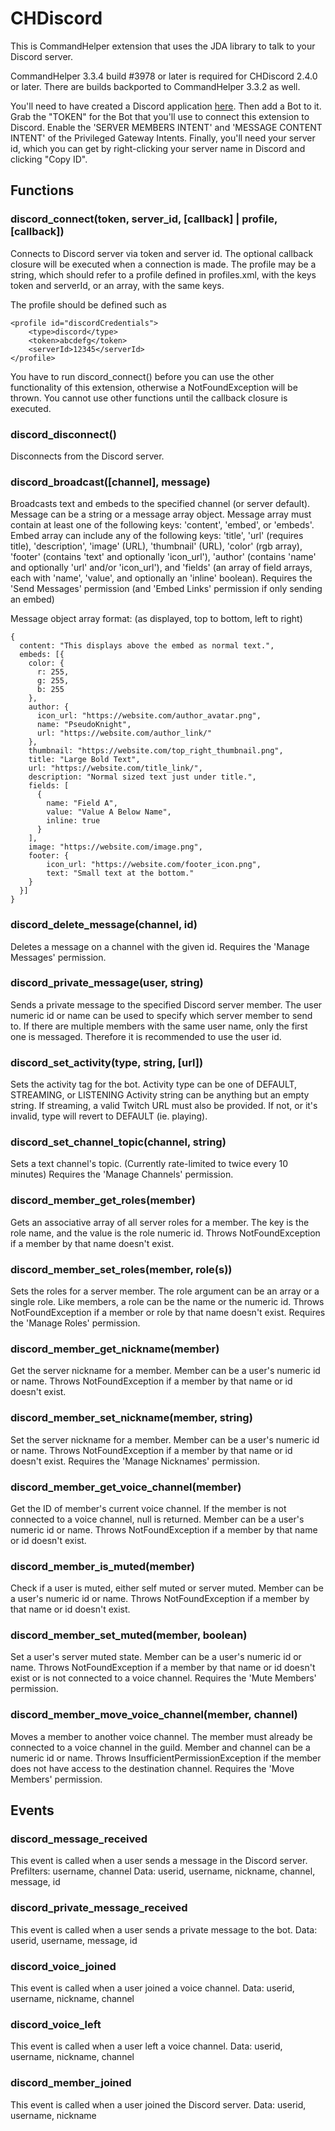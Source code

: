 # CHDiscord

This is CommandHelper extension that uses the JDA library to talk to your Discord server.

CommandHelper 3.3.4 build #3978 or later is required for CHDiscord 2.4.0 or later. There are builds backported to
CommandHelper 3.3.2 as well.

You'll need to have created a Discord application [here](https://discordapp.com/developers/applications/me).
Then add a Bot to it. Grab the "TOKEN" for the Bot that you'll use to connect this extension to Discord.
Enable the 'SERVER MEMBERS INTENT' and 'MESSAGE CONTENT INTENT' of the Privileged Gateway Intents.
Finally, you'll need your server id, which you can get by right-clicking your server name in Discord and clicking "Copy ID".

## Functions

### discord_connect(token, server_id, [callback] | profile, [callback])
Connects to Discord server via token and server id.
The optional callback closure will be executed when a connection is made.
The profile may be a string, which should refer to a profile defined in profiles.xml,
with the keys token and serverId, or an array, with the same keys.

The profile should be defined such as

    <profile id="discordCredentials">
        <type>discord</type>
        <token>abcdefg</token>
        <serverId>12345</serverId>
    </profile>

You have to run discord_connect() before you can use the other functionality of this extension, otherwise a
NotFoundException will be thrown. You cannot use other functions until the callback closure is executed.

### discord_disconnect()
Disconnects from the Discord server.

### discord_broadcast([channel], message)
Broadcasts text and embeds to the specified channel (or server default).
Message can be a string or a message array object.
Message array must contain at least one of the following keys: 'content', 'embed', or 'embeds'.
Embed array can include any of the following keys: 'title', 'url' (requires title), 'description',
'image' (URL), 'thumbnail' (URL), 'color' (rgb array), 'footer' (contains 'text' and optionally 'icon_url'),
'author' (contains 'name' and optionally 'url' and/or 'icon_url'), and 'fields'
(an array of field arrays, each with 'name', 'value', and optionally an 'inline' boolean).
Requires the 'Send Messages' permission (and 'Embed Links' permission if only sending an embed)

Message object array format: (as displayed, top to bottom, left to right)
```
{
  content: "This displays above the embed as normal text.",
  embeds: [{
    color: {
      r: 255,
      g: 255,
      b: 255
    },
    author: {
      icon_url: "https://website.com/author_avatar.png",
      name: "PseudoKnight",
      url: "https://website.com/author_link/"
    },
    thumbnail: "https://website.com/top_right_thumbnail.png",
    title: "Large Bold Text",
    url: "https://website.com/title_link/",
    description: "Normal sized text just under title.",
    fields: [
      {
        name: "Field A",
        value: "Value A Below Name",
        inline: true
      }
    ],
    image: "https://website.com/image.png",
    footer: {
        icon_url: "https://website.com/footer_icon.png",
        text: "Small text at the bottom."
    }
  }]
}
```

### discord_delete_message(channel, id)
Deletes a message on a channel with the given id.
Requires the 'Manage Messages' permission.

### discord_private_message(user, string)
Sends a private message to the specified Discord server member.
The user numeric id or name can be used to specify which server member to send to.
If there are multiple members with the same user name, only the first one is messaged.
Therefore it is recommended to use the user id.

### discord_set_activity(type, string, [url])
Sets the activity tag for the bot.
Activity type can be one of DEFAULT, STREAMING, or LISTENING
Activity string can be anything but an empty string.
If streaming, a valid Twitch URL must also be provided.
If not, or it's invalid, type will revert to DEFAULT (ie. playing).

### discord_set_channel_topic(channel, string)
Sets a text channel's topic. (Currently rate-limited to twice every 10 minutes)
Requires the 'Manage Channels' permission.

### discord_member_get_roles(member)
Gets an associative array of all server roles for a member.
The key is the role name, and the value is the role numeric id.
Throws NotFoundException if a member by that name doesn't exist.

### discord_member_set_roles(member, role(s))
Sets the roles for a server member.
The role argument can be an array or a single role.
Like members, a role can be the name or the numeric id.
Throws NotFoundException if a member or role by that name doesn't exist.
Requires the 'Manage Roles' permission.

### discord_member_get_nickname(member)
Get the server nickname for a member.
Member can be a user's numeric id or name.
Throws NotFoundException if a member by that name or id doesn't exist.

### discord_member_set_nickname(member, string)
Set the server nickname for a member.
Member can be a user's numeric id or name.
Throws NotFoundException if a member by that name or id doesn't exist.
Requires the 'Manage Nicknames' permission.

### discord_member_get_voice_channel(member)
Get the ID of member's current voice channel.
If the member is not connected to a voice channel, null is returned.
Member can be a user's numeric id or name.
Throws NotFoundException if a member by that name or id doesn't exist.

### discord_member_is_muted(member)
Check if a user is muted, either self muted or server muted.
Member can be a user's numeric id or name.
Throws NotFoundException if a member by that name or id doesn't exist.

### discord_member_set_muted(member, boolean)
Set a user's server muted state.
Member can be a user's numeric id or name.
Throws NotFoundException if a member by that name or id doesn't exist or is not connected to a voice channel.
Requires the 'Mute Members' permission.

### discord_member_move_voice_channel(member, channel)
Moves a member to another voice channel.
The member must already be connected to a voice channel in the guild.
Member and channel can be a numeric id or name.
Throws InsufficientPermissionException if the member does not have access to the destination channel.
Requires the 'Move Members' permission.

## Events

### discord_message_received
This event is called when a user sends a message in the Discord server.
Prefilters: username, channel
Data: userid, username, nickname, channel, message, id

### discord_private_message_received
This event is called when a user sends a private message to the bot.
Data: userid, username, message, id

### discord_voice_joined
This event is called when a user joined a voice channel.
Data: userid, username, nickname, channel

### discord_voice_left
This event is called when a user left a voice channel.
Data: userid, username, nickname, channel

### discord_member_joined
This event is called when a user joined the Discord server.
Data: userid, username, nickname
